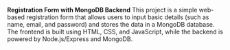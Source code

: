 **Registration Form with MongoDB Backend**
This project is a simple web-based registration form that allows users to input basic details 
(such as name, email, and password) and stores the data in a MongoDB database. 
The frontend is built using HTML, CSS, and JavaScript, while the backend is powered by Node.js/Express and MongoDB.
